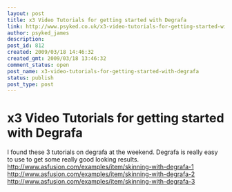 ```yaml
---
layout: post
title: x3 Video Tutorials for getting started with Degrafa
link: http://www.psyked.co.uk/x3-video-tutorials-for-getting-started-with-degrafa/
author: psyked_james
description: 
post_id: 812
created: 2009/03/18 14:46:32
created_gmt: 2009/03/18 13:46:32
comment_status: open
post_name: x3-video-tutorials-for-getting-started-with-degrafa
status: publish
post_type: post
---
```


# x3 Video Tutorials for getting started with Degrafa

I found these 3 tutorials on degrafa at the weekend. Degrafa is really easy to use to get some really good looking results. <http://www.asfusion.com/examples/item/skinning-with-degrafa-1> <http://www.asfusion.com/examples/item/skinning-with-degrafa-2> <http://www.asfusion.com/examples/item/skinning-with-degrafa-3>